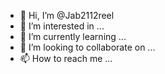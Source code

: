 - 👋 Hi, I’m @Jab2112reel
- 👀 I’m interested in ...
- 🌱 I’m currently learning ...
- 💞️ I’m looking to collaborate on ...
- 📫 How to reach me ...

<!---
Jab2112reel/Jab2112reel is a ✨ special ✨ repository because its `README.md` (this file) appears on your GitHub profile.
You can click the Preview link to take a look at your changes.
--->
